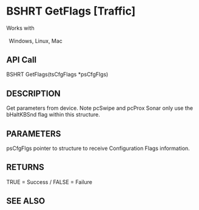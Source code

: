 # BSHRT GetFlags [Traffic]

Works with <p class="s1" style="padding-top: 2pt;padding-left: 5pt;text-indent: 0pt;text-align: left;"><a name="bookmark46">&zwnj;</a>Windows, Linux, Mac<a name="bookmark47">&zwnj;</a></p>

## API Call
BSHRT GetFlags(tsCfgFlags *psCfgFlgs)
## DESCRIPTION
Get parameters from device. Note pcSwipe and pcProx Sonar only use the bHaltKBSnd flag within this structure.

## PARAMETERS
psCfgFlgs pointer to structure to receive Configuration Flags information.

## RETURNS
TRUE = Success / FALSE = Failure

## SEE ALSO

